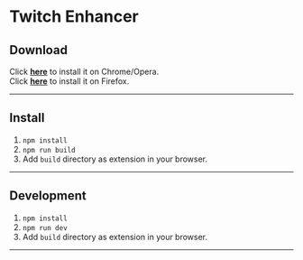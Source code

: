 # Twitch Enhancer

## Download

Click **[here](https://chrome.google.com/webstore/detail/xayopl/knaodoefkjbgmmilogebghadhmnphjih)** to install it on Chrome/Opera.  
Click **[here](https://addons.mozilla.org/pl/firefox/addon/twitch-enhancer/)** to install it on Firefox.

---

## Install

1. `npm install`
2. `npm run build`
3. Add `build` directory as extension in your browser.

---

## Development

1. `npm install`
2. `npm run dev`
3. Add `build` directory as extension in your browser.

---
